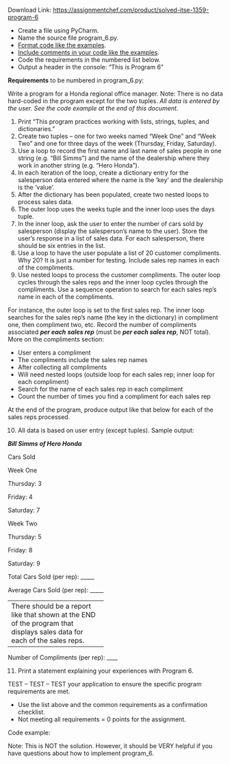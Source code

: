 Download Link: https://assignmentchef.com/product/solved-itse-1359-program-6
<br>
<ul>

 <li>Create a file using PyCharm.</li>

 <li>Name the source file program_6.py.</li>

 <li><u>Format code like the examples</u>.</li>

 <li><u>Include comments in your code like the examples</u>.</li>

 <li>Code the requirements in the numbered list below.</li>

 <li>Output a header in the console: “This is Program 6”</li>

</ul>




<strong>Requirements</strong> to be numbered in program_6.py:




Write a program for a Honda regional office manager. Note: There is no data hard-coded in the program except for the two tuples. <em>All data is entered by the user.</em> <em>See the code example at the end of this document.</em>

<ol>

 <li>Print “This program practices working with lists, strings, tuples, and dictionaries.”</li>

 <li>Create two tuples – one for two weeks named “Week One” and “Week Two” and one for three days of the week (Thursday, Friday, Saturday).</li>

 <li>Use a loop to record the first name and last name of sales people in one string (e.g. “Bill Simms”) and the name of the dealership where they work in another string (e.g. “Hero Honda”).</li>

 <li>In each iteration of the loop, create a dictionary entry for the salesperson data entered where the name is the ‘key’ and the dealership is the ‘value’.</li>

 <li>After the dictionary has been populated, create two nested loops to process sales data.</li>

 <li>The outer loop uses the weeks tuple and the inner loop uses the days tuple.</li>

 <li>In the inner loop, ask the user to enter the number of cars sold by salesperson (display the salesperson’s name to the user). Store the user’s response in a list of sales data. For each salesperson, there should be six entries in the list.</li>

 <li>Use a loop to have the user populate a list of 20 customer compliments. Why 20? It is just a number for testing. Include sales rep names in each of the compliments.</li>

 <li>Use nested loops to process the customer compliments. The outer loop cycles through the sales reps and the inner loop cycles through the compliments. Use a sequence operation to search for each sales rep’s name in each of the compliments.</li>

</ol>

For instance, the outer loop is set to the first sales rep. The inner loop searches for the sales rep’s name (the key in the dictionary) in compliment one, then compliment two, etc. Record the number of compliments associated <strong><em>per each</em></strong> <strong><em>sales rep</em></strong> (must be <strong><em>per each sales rep</em></strong>, NOT total). More on the compliments section:

<ul>

 <li>User enters a compliment</li>

 <li>The compliments include the sales rep names</li>

 <li>After collecting all compliments</li>

 <li>Will need nested loops (outside loop for each sales rep; inner loop for each compliment)</li>

 <li>Search for the name of each sales rep in each compliment</li>

 <li>Count the number of times you find a compliment for each sales rep</li>

</ul>




At the end of the program, produce output like that below for each of the sales reps processed.

<ol start="10">

 <li>All data is based on user entry (except tuples). Sample output:</li>

</ol>




<strong><em>Bill Simms of Hero Honda </em></strong>

Cars Sold

Week One

Thursday: 3

Friday: 4

Saturday: 7




Week Two

Thursday: 5

Friday: 8

Saturday: 9




Total Cars Sold (per rep): _____

Average Cars Sold (per rep): _____

<table width="0">

 <tbody>

  <tr>

   <td width="208">There should be a report like that shown at the END of the program that displays sales data for each of the sales reps.</td>

  </tr>

 </tbody>

</table>

Number of Compliments (per rep): ____




<ol start="11">

 <li>Print a statement explaining your experiences with Program 6.</li>

</ol>

TEST – TEST – TEST your application to ensure the specific program requirements are met.

<ul>

 <li>Use the list above and the common requirements as a confirmation checklist.</li>

 <li>Not meeting all requirements = 0 points for the assignment.</li>

</ul>

Code example:




Note: This is NOT the solution. However, it should be VERY helpful if you have questions about how to implement program_6.